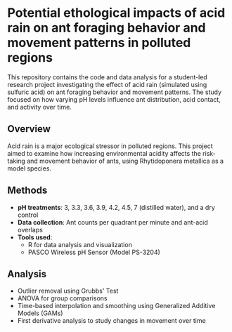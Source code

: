 # Potential ethological impacts of acid rain on ant foraging behavior and movement patterns in polluted regions

This repository contains the code and data analysis for a student-led research project investigating the effect of acid rain (simulated using sulfuric acid) on ant foraging behavior and movement patterns. The study focused on how varying pH levels influence ant distribution, acid contact, and activity over time.

## Overview
Acid rain is a major ecological stressor in polluted regions. This project aimed to examine how increasing environmental acidity affects the risk-taking and movement behavior of ants, using Rhytidoponera metallica as a model species.

## Methods
- **pH treatments**: 3, 3.3, 3.6, 3.9, 4.2, 4.5, 7 (distilled water), and a dry control
- **Data collection**: Ant counts per quadrant per minute and ant-acid overlaps
- **Tools used**:  
  - R for data analysis and visualization  
  - PASCO Wireless pH Sensor (Model PS-3204)

## Analysis
- Outlier removal using Grubbs' Test  
- ANOVA for group comparisons  
- Time-based interpolation and smoothing using Generalized Additive Models (GAMs)  
- First derivative analysis to study changes in movement over time

